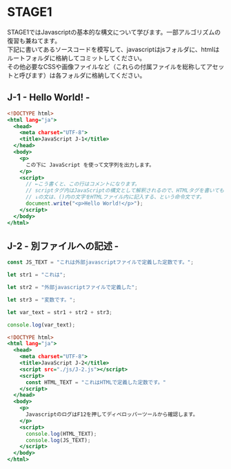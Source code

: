# STAGE1
STAGE1ではJavascriptの基本的な構文について学びます。一部アルゴリズムの復習も兼ねてます。  
下記に書いてあるソースコードを模写して、javascriptはjsフォルダに、htmlはルートフォルダに格納してコミットしてください。  
その他必要なCSSや画像ファイルなど（これらの付属ファイルを総称してアセットと呼びます）は各フォルダに格納してください。

## J-1 - Hello World! -
```html:j-1.html
<!DOCTYPE html>
<html lang="ja">
  <head>
    <meta charset="UTF-8">
    <title>JavaScript J-1</title>
  </head>
  <body>
    <p>
      この下に JavaScript を使って文字列を出力します。    
    </p>
    <script>
      // ←こう書くと、この行はコメントになります。
      // scriptタグ内はJavaScriptの構文として解釈されるので、HTMLタグを書いてもエラーになります。
      // ↓の文は、()内の文字をHTMLファイル内に記入する、という命令文です。
      document.write("<p>Hello World!</p>");    
    </script>
  </body>
</html>
```
## J-2 - 別ファイルへの記述 -
```javascript:j-2.js
const JS_TEXT = "これは外部javascriptファイルで定義した定数です。";

let str1 = "これは";

let str2 = "外部javascriptファイルで定義した";

let str3 = "変数です。";

let var_text = str1 + str2 + str3;

console.log(var_text); 
```

```html:j-2.html
<!DOCTYPE html>
<html lang="ja">
  <head>
    <meta charset="UTF-8">
    <title>JavaScript J-2</title>
    <script src="./js/J-2.js"></script>
    <script>
      const HTML_TEXT = "これはHTMLで定義した定数です。"
    </script>
  </head>
  <body>
    <p>
      JavascriptのログはF12を押してディベロッパーツールから確認します。
    </p>
    <script>
      console.log(HTML_TEXT);
      console.log(JS_TEXT);
    </script>
  </body>
</html>
```
